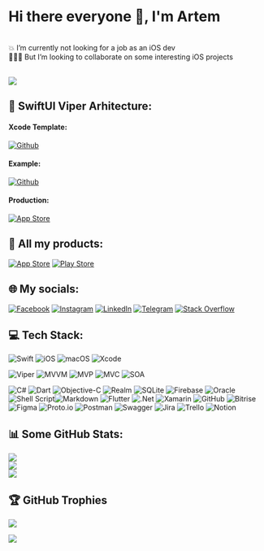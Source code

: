 # Hi there everyone 👋, I'm Artem 
<br>
💥 I’m currently not looking for a job as an iOS dev<br> 
🧑🏻‍💻 But I’m looking to collaborate on some interesting iOS projects<br>
<br>

[![](https://github-profile-summary-cards.vercel.app/api/cards/profile-details?username=maukur&theme=nightowl)](https://github-profile-summary-cards.vercel.app/api/cards/profile-details?username=maukur) 
<br>

## 📲 SwiftUI Viper Arhitecture: 

#### Xcode Template:

[![Github](https://img.shields.io/badge/github-%23121011.svg?style=for-the-badge&logo=github&logoColor=white&colorB=888888)](https://github.com/maukur/SwiftUI-Viper-Architecture)

#### Example:

[![Github](https://img.shields.io/badge/github-%23121011.svg?style=for-the-badge&logo=github&logoColor=white&colorB=888888)](https://github.com/maukur/SwiftUI-Viper-Example)

#### Production:

[![App Store](https://img.shields.io/badge/App_Store-0D96F6?style=for-the-badge&logo=app-store&logoColor=white)](https://apps.apple.com/us/app/%D0%BA%D1%83%D0%B1%D0%BE%D0%BA-%D0%BA%D0%BE%D1%80%D0%BE%D0%BB%D1%8F-%D0%B8%D0%B3%D1%80%D0%B0-%D0%B4%D0%BB%D1%8F-%D1%82%D1%83%D1%81%D0%BE%D0%B2%D0%BA%D0%B8/id6464719458)

## 👑 All my products:
[![App Store](https://img.shields.io/badge/App_Store-0D96F6?style=for-the-badge&logo=app-store&logoColor=white)](https://apps.apple.com/us/developer/artem-tischenko/id1549550763?see-all=i-phone-apps)
[![Play Store](https://img.shields.io/badge/Google_Play-414141?style=for-the-badge&logo=google-play&logoColor=white)](https://play.google.com/store/apps/dev?id=5150686745739600607)


## 🌐 My socials:
[![Facebook](https://img.shields.io/badge/Facebook-%231877F2.svg?style=for-the-badge&logo=swift&logoColor=white)](https://www.facebook.com/maukur)
[![Instagram](https://img.shields.io/badge/Instagram-%23E4405F.svg?style=for-the-badge&logo=swift&logoColor=white)](https://instagram.com/rognaruk) [![LinkedIn](https://img.shields.io/badge/linkedin-%230077B5.svg?style=for-the-badge&logo=swift&logoColor=white)](https://www.linkedin.com/in/tim-tis) 
[![Telegram](https://img.shields.io/badge/Telegram-2CA5E0?style=for-the-badge&logo=telegram&logoColor=white)](https://t.me/rognaruk)
[![Stack Overflow](https://img.shields.io/badge/-Stackoverflow-FE7A16?style=for-the-badge&logo=stack-overflow&logoColor=white)](https://stackoverflow.com/users/5734527/artem-tishchenko)


## 💻 Tech Stack:
![Swift](https://img.shields.io/badge/swift-F54A2A?style=for-the-badge&logo=swift&logoColor=white)  ![iOS](https://img.shields.io/badge/iOS-000000?style=for-the-badge&logo=ios&logoColor=white) ![macOS](https://img.shields.io/badge/mac%20os-000000?style=for-the-badge&logo=macos&logoColor=F0F0F0) ![Xcode](https://img.shields.io/badge/Xcode-007ACC?style=for-the-badge&logo=Xcode&logoColor=white)

![Viper](https://img.shields.io/badge/Viper-blue.svg?colorA=212121&colorB=007BFF&style=for-the-badge)
![MVVM](https://img.shields.io/badge/MVVM-blue.svg?colorA=212121&colorB=FF007B&style=for-the-badge)
![MVP](https://img.shields.io/badge/MVP-blue.svg?colorA=212121&colorB=003AF0&style=for-the-badge)
![MVC](https://img.shields.io/badge/MVC-blue.svg?colorA=212121&colorB=6BAB04&style=for-the-badge)
![SOA](https://img.shields.io/badge/SOA-blue.svg?colorA=212121&colorB=000000&style=for-the-badge)


![C#](https://img.shields.io/badge/c%23-%23239120.svg?style=for-the-badge&logo=c-sharp&logoColor=white) ![Dart](https://img.shields.io/badge/dart-%230175C2.svg?style=for-the-badge&logo=dart&logoColor=white) ![Objective-C](https://img.shields.io/badge/OBJECTIVE--C-%233A95E3.svg?style=for-the-badge&logo=apple&logoColor=white) ![Realm](https://img.shields.io/badge/Realm-39477F?style=for-the-badge&logo=realm&logoColor=white) ![SQLite](https://img.shields.io/badge/sqlite-%2307405e.svg?style=for-the-badge&logo=sqlite&logoColor=white) ![Firebase](https://img.shields.io/badge/Firebase-039BE5?style=for-the-badge&logo=Firebase&logoColor=white) ![Oracle](https://img.shields.io/badge/Oracle-F80000?style=for-the-badge&logo=oracle&logoColor=white) ![Shell Script](https://img.shields.io/badge/shell_script-%23121011.svg?style=for-the-badge&logo=gnu-bash&logoColor=white)![Markdown](https://img.shields.io/badge/markdown-%23000000.svg?style=for-the-badge&logo=markdown&logoColor=white) ![Flutter](https://img.shields.io/badge/Flutter-%2302569B.svg?style=for-the-badge&logo=Flutter&logoColor=white) ![.Net](https://img.shields.io/badge/.NET-5C2D91?style=for-the-badge&logo=.net&logoColor=white) ![Xamarin](https://img.shields.io/badge/Xamarin-3199DC?style=for-the-badge&logo=xamarin&logoColor=white) ![GitHub](https://img.shields.io/badge/github-%23121011.svg?style=for-the-badge&logo=github&logoColor=white) ![Bitrise](https://img.shields.io/badge/bitrise-683D87.svg?logo=Bitrise&style=for-the-badge&logoColor=white) ![Figma](https://img.shields.io/badge/figma-%23F24E1E.svg?style=for-the-badge&logo=figma&logoColor=white) ![Proto.io](https://img.shields.io/badge/Proto.io-161637?style=for-the-badge&logo=proto.io&logoColor=00e5ff) ![Postman](https://img.shields.io/badge/Postman-FF6C37?style=for-the-badge&logo=postman&logoColor=white) ![Swagger](https://img.shields.io/badge/-Swagger-%23Clojure?style=for-the-badge&logo=swagger&logoColor=white) ![Jira](https://img.shields.io/badge/jira-%230A0FFF.svg?style=for-the-badge&logo=jira&logoColor=white) ![Trello](https://img.shields.io/badge/Trello-%23026AA7.svg?style=for-the-badge&logo=Trello&logoColor=white) ![Notion](https://img.shields.io/badge/Notion-%23000000.svg?style=for-the-badge&logo=notion&logoColor=white)


## 📊 Some GitHub Stats:
![](https://github-readme-stats.vercel.app/api?username=maukur&theme=nightowl&hide_border=true&include_all_commits=true&count_private=true)<br/>
[![](https://github-readme-streak-stats.herokuapp.com/?user=maukur&theme=nightowl&hide_border=true&no-bg=true&margin-w=4)](https://github-readme-streak-stats.herokuapp.com/?user=maukur)<br/>
[![](https://github-readme-stats.vercel.app/api/top-langs/?username=maukur&theme=nightowl&hide_border=true&no-bg=true&margin-w=4)](https://github-readme-stats.vercel.app/api/top-langs/?username=maukur)

## 🏆 GitHub Trophies
![](https://github-profile-trophy.vercel.app/?username=maukur&theme=discord&no-frame=true&no-bg=true&margin-w=4)

[![](https://visitcount.itsvg.in/api?id=maukur&label=maukur&icon=7&pretty=false)](https://visitcount.itsvg.in)

<br>
